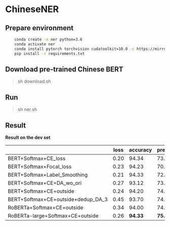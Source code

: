 # ChineseNER



## Prepare environment
```bash
    conda create -n ner python=3.6
    conda activate ner
    conda install pytorch torchvision cudatoolkit=10.0 -c https://mirrors.tuna.tsinghua.edu.cn/anaconda/cloud/pytorch
    pip install -r requirements.txt 
```
## Download pre-trained Chinese BERT

> sh download.sh 

## Run
> sh ner.sh 

## Result
**Result on the dev set**

|                              | loss           | accuracy       | precision       | recall          | f1               |
| ---------------------------- | -------------- | -------------- | --------------- | --------------- | ---------------- |
| BERT+Softmax+CE_loss         | 0.20 | 94.34    | 73.44     | 80.73     | 76.91 |
| BERT+Softmax+Focal_loss      | 0.23 | 94.23     | 70.42     | 79.92     | 74.87     |
| BERT+Softmax+Label_Smoothing | 0.21 | 94.33     | 72.95     | 80.34     | 76.47     |
| BERT+Softmax+CE+DA_wo_ori    | 0.27 | 93.12     | 73.85     | 70.15     | 71.95     |
| BERT+Softmax+CE+outside      | 0.24 | 94.20     | 74.37     | **80.86** | 77.48 |
| BERT+Softmax+CE+outside+dedup_DA_3    | 0.45 | 93.70     | 74.47     | 78.71     | 76.53     |
| RoBERTa+Softmax+CE+outside   | 0.34 | 94.00     | 74.44     | 79.65     | 76.96     |
| RoBERTa-large+Softmax+CE+outside   | 0.26 |  **94.33**  | **75.73**     | 80.53     |  **78.06**    |

